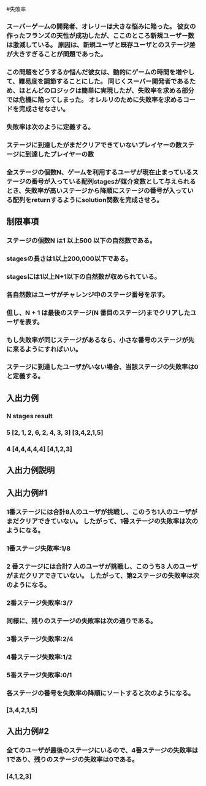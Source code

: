 #失敗率

### スーパーゲームの開発者、オレリーは大きな悩みに陥った。 彼女の作ったフランズの天性が成功したが、ここのところ新規ユーザー数は激減している。 原因は、新規ユーザと既存ユーザとのステージ差が大きすぎることが問題であった。

### この問題をどうするか悩んだ彼女は、動的にゲームの時間を増やして、難易度を調節することにした。 同じくスーパー開発者であるため、ほとんどのロジックは簡単に実現したが、失敗率を求める部分では危機に陥ってしまった。 オレルリのために失敗率を求めるコードを完成させなさい。

### 失敗率は次のように定義する。
### ステージに到達したがまだクリアできていないプレイヤーの数ステージに到達したプレイヤーの数
### 全ステージの個数N、ゲームを利用するユーザが現在止まっているステージの番号が入っている配列stagesが媒介変数として与えられるとき、失敗率が高いステージから降順にステージの番号が入っている配列をreturnするようにsolution関数を完成させろ。

## 制限事項
### ステージの個数N は1 以上500 以下の自然数である。
### stagesの長さは1以上200,000以下である。
### stagesには1以上N+1以下の自然数が収められている。
### 各自然数はユーザがチャレンジ中のステージ番号を示す。
### 但し、N + 1 は最後のステージ(N 番目のステージ)までクリアしたユーザを表す。
### もし失敗率が同じステージがあるなら、小さな番号のステージが先に来るようにすればいい。
### ステージに到達したユーザがいない場合、当該ステージの失敗率は0と定義する。

## 入出力例
### N stages result
### 5 [2, 1, 2, 6, 2, 4, 3, 3] [3,4,2,1,5]
### 4 [4,4,4,4,4] [4,1,2,3]

## 入出力例説明
## 入出力例#1
### 1番ステージには合計8人のユーザが挑戦し、このうち1人のユーザがまだクリアできていない。 したがって、1番ステージの失敗率は次のようになる。

### 1番ステージ失敗率:1/8
### 2 番ステージには合計7 人のユーザが挑戦し、このうち3 人のユーザがまだクリアできていない。 したがって、第2ステージの失敗率は次のようになる。

### 2番ステージ失敗率:3/7
### 同様に、残りのステージの失敗率は次の通りである。

### 3番ステージ失敗率:2/4
### 4番ステージ失敗率:1/2
### 5番ステージ失敗率:0/1
### 各ステージの番号を失敗率の降順にソートすると次のようになる。

### [3,4,2,1,5]
## 入出力例#2

### 全てのユーザが最後のステージにいるので、4番ステージの失敗率は1であり、残りのステージの失敗率は0である。

### [4,1,2,3]